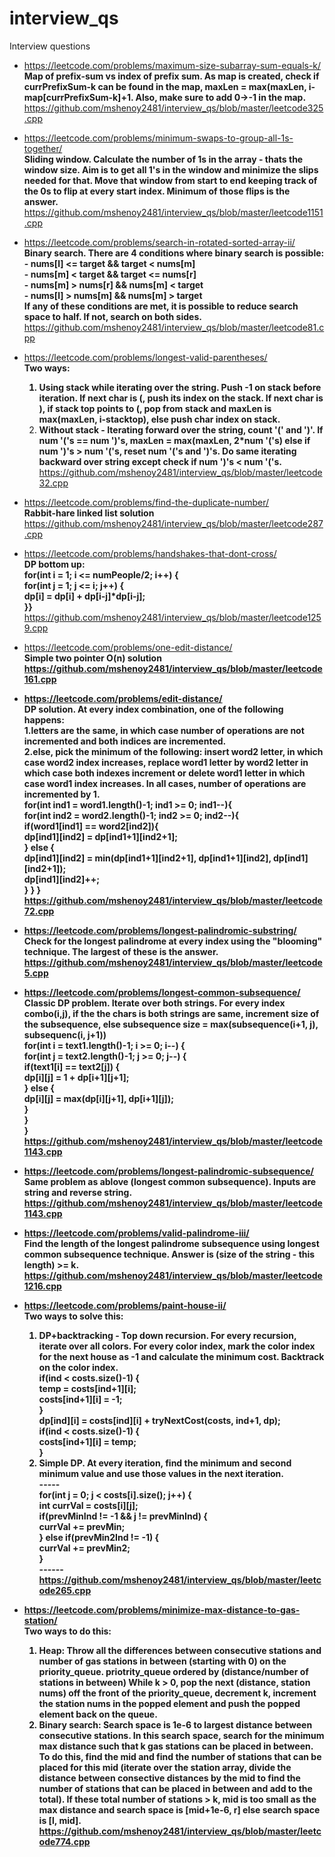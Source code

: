 # interview_qs
Interview questions

- https://leetcode.com/problems/maximum-size-subarray-sum-equals-k/</br>
  <b>Map of prefix-sum vs index of prefix sum. As map is created, check if currPrefixSum-k can be found in the map, maxLen = max(maxLen, i-map[currPrefixSum-k]+1. Also, make sure to add 0->-1 in the map.</b></br>
    https://github.com/mshenoy2481/interview_qs/blob/master/leetcode325.cpp</br>

- https://leetcode.com/problems/minimum-swaps-to-group-all-1s-together/</br>
  <b>Sliding window. Calculate the number of 1s in the array - thats the window size. Aim is to get all 1's in the window and minimize the slips needed for that. Move that window from start to end keeping track of the 0s to flip at every start index. Minimum of those flips is the answer.</b></br>
  https://github.com/mshenoy2481/interview_qs/blob/master/leetcode1151.cpp</br>

- https://leetcode.com/problems/search-in-rotated-sorted-array-ii/</br>
  <b>Binary search. There are 4 conditions where binary search is possible:</br>
       - nums[l] <= target && target < nums[m]</br>
       - nums[m] < target && target <= nums[r]</br>
       - nums[m] > nums[r] && nums[m] < target</br>
       - nums[l] > nums[m] && nums[m] > target</br>
    If any of these conditions are met, it is possible to reduce search space to half. If not, search on both sides.</b></br>
    https://github.com/mshenoy2481/interview_qs/blob/master/leetcode81.cpp</br>

- https://leetcode.com/problems/longest-valid-parentheses/</br>
  <b>Two ways:
    1. Using stack while iterating over the string. Push -1 on stack before iteration. If next char is (, push its index on the stack. If next char is ), if stack top points to (, pop from stack and maxLen is max(maxLen, i-stacktop), else push char index on stack.</br>
    2. Without stack - Iterating forward over the string, count '(' and ')'. If num '('s == num ')'s, maxLen = max(maxLen, 2*num '('s) else if num ')'s > num '('s, reset num '('s and ')'s. Do same iterating backward over string except check if num ')'s < num '('s.</b></br>
   https://github.com/mshenoy2481/interview_qs/blob/master/leetcode32.cpp</br>

- https://leetcode.com/problems/find-the-duplicate-number/</br>
  <b>Rabbit-hare linked list solution</b></br>
  https://github.com/mshenoy2481/interview_qs/blob/master/leetcode287.cpp</br>

- https://leetcode.com/problems/handshakes-that-dont-cross/</br>
  <b>DP bottom up:</br>
      for(int i = 1;  i <= numPeople/2;     i++)  {</br>
            for(int j = 1;  j <= i;     j++) {</br>
                dp[i] = dp[i] + dp[i-j]*dp[i-j];</br>
      }}</br></b>
      https://github.com/mshenoy2481/interview_qs/blob/master/leetcode1259.cpp</br>
  
- https://leetcode.com/problems/one-edit-distance/</br>
  <b>Simple two pointer O(n) solution<b></br>
  https://github.com/mshenoy2481/interview_qs/blob/master/leetcode161.cpp</br>

- https://leetcode.com/problems/edit-distance/</br>
  <b>DP solution. At every index combination, one of the following happens:</br>
     1.letters are the same, in which case number of operations are not incremented and both indices are incremented.</br>
     2.else, pick the minimum of the following: insert word2 letter, in which case word2 index increases, replace word1 letter by word2 letter in which case both indexes increment or delete word1 letter in which case word1 index increases. In all cases, number of operations are incremented by 1.</br>
    for(int ind1 = word1.length()-1;   ind1 >= 0;      ind1--){</br>
        for(int ind2 = word2.length()-1;   ind2 >= 0;      ind2--){</br>
            if(word1[ind1] == word2[ind2]){</br>
                dp[ind1][ind2] = dp[ind1+1][ind2+1];</br>
            } else {</br>
                dp[ind1][ind2] = min(dp[ind1+1][ind2+1], dp[ind1+1][ind2], dp[ind1][ind2+1]);</br>
                dp[ind1][ind2]++;</br>
            } } }</br></b>
    https://github.com/mshenoy2481/interview_qs/blob/master/leetcode72.cpp</br>

- https://leetcode.com/problems/longest-palindromic-substring/</br>
  <b>Check for the longest palindrome at every index using the "blooming" technique. The largest of these is the answer.</b></br>
  https://github.com/mshenoy2481/interview_qs/blob/master/leetcode5.cpp</br>

- https://leetcode.com/problems/longest-common-subsequence/</br>
  <b>Classic DP problem. Iterate over both strings. For every index combo(i,j), if the the chars is both strings are same, increment size of the subsequence, else subsequence size = max(subsequence(i+1, j), subsequenc(i, j+1))</br>
     for(int i = text1.length()-1;  i >= 0;      i--)  {</br>
        for(int j = text2.length()-1;   j >= 0;     j--) {</br>
                if(text1[i] == text2[j]) {</br>
                    dp[i][j] = 1 + dp[i+1][j+1];</br>
                } else {</br>
                    dp[i][j] = max(dp[i][j+1], dp[i+1][j]);</br>
                }</br>
            }</br>
        }</br></b>
  https://github.com/mshenoy2481/interview_qs/blob/master/leetcode1143.cpp</br>

- https://leetcode.com/problems/longest-palindromic-subsequence/</br>
  <b>Same problem as ablove (longest common subsequence). Inputs are string and reverse string.</b></br>
  https://github.com/mshenoy2481/interview_qs/blob/master/leetcode1143.cpp</br>

- https://leetcode.com/problems/valid-palindrome-iii/</br>
  <b>Find the length of the longest palindrome subsequence using longest common subsequence technique. Answer is (size of the string - this length) >= k.</b></br>
  https://github.com/mshenoy2481/interview_qs/blob/master/leetcode1216.cpp</br>
  
- https://leetcode.com/problems/paint-house-ii/</br>
  <b>Two ways to solve this:</br> 
     1. DP+backtracking - Top down recursion. For every recursion, iterate over all colors. For every color index, mark the color index for the next house as -1 and calculate the minimum cost. Backtrack on the color index.</br>
       if(ind < costs.size()-1) {</br>
           temp = costs[ind+1][i];</br>
           costs[ind+1][i] = -1;</br>
       }</br>
       dp[ind][i] = costs[ind][i] + tryNextCost(costs, ind+1, dp);</br>
       if(ind < costs.size()-1)  {</br>
           costs[ind+1][i] = temp;</br>
       }</br>
     2. Simple DP. At every iteration, find the minimum and second minimum value and use those values in the next iteration.</br>
        -----</br>
        for(int j = 0;  j < costs[i].size();    j++)  {</br>
            int currVal = costs[i][j];</br>
            if(prevMinInd != -1 && j != prevMinInd)  {</br>
                currVal += prevMin;</br>
            } else if(prevMin2Ind != -1)  {</br>
                currVal += prevMin2;</br>
            }</br>
        ------</b></br>
    https://github.com/mshenoy2481/interview_qs/blob/master/leetcode265.cpp</br>

- https://leetcode.com/problems/minimize-max-distance-to-gas-station/</br>
  <b>Two ways to do this:</br>
     1. Heap: Throw all the differences between consecutive stations and number of gas stations in between (starting with 0) on the priority_queue. priotrity_queue ordered by (distance/number of stations in between) While k > 0, pop the next (distance, station nums) off the front of the priority_queue, decrement k, increment the station nums in the popped element and push the popped element back on the queue.</br>
     2. Binary search: Search space is 1e-6 to largest distance between consecutive stations. In this search space, search for the minimum max distance such that k gas stations can be placed in between. To do this, find the mid and find the number of stations that can be placed for this mid (iterate over the station array, divide the distance between consective distances by the mid to find the number of stations that can be placed in between and add to the total). If these total number of stations > k, mid is too small as the max distance and search space is [mid+1e-6, r] else search space is [l, mid].</br>
    https://github.com/mshenoy2481/interview_qs/blob/master/leetcode774.cpp</br>
   


